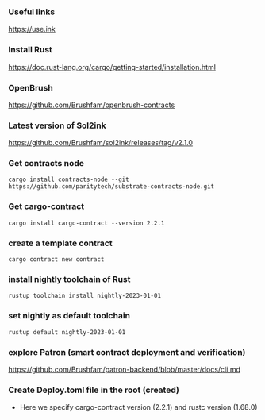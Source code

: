 ### Useful links

https://use.ink

### Install Rust

https://doc.rust-lang.org/cargo/getting-started/installation.html

### OpenBrush

https://github.com/Brushfam/openbrush-contracts

### Latest version of Sol2ink

https://github.com/Brushfam/sol2ink/releases/tag/v2.1.0

### Get contracts node

`cargo install contracts-node --git https://github.com/paritytech/substrate-contracts-node.git`

### Get cargo-contract

`cargo install cargo-contract --version 2.2.1`

### create a template contract

`cargo contract new contract`

### install nightly toolchain of Rust

`rustup toolchain install nightly-2023-01-01`

### set nightly as default toolchain

`rustup default nightly-2023-01-01`

### explore Patron (smart contract deployment and verification)

https://github.com/Brushfam/patron-backend/blob/master/docs/cli.md

### Create Deploy.toml file in the root (created)

- Here we specify cargo-contract version (2.2.1) and rustc version (1.68.0)
